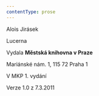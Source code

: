 ```yaml
---
contentType: prose
---
```


Alois Jirásek  

Lucerna

Vydala **Městská knihovna v Praze**

Mariánské nám. 1, 115 72 Praha 1

V MKP 1. vydání

Verze 1.0 z 7.3.2011
